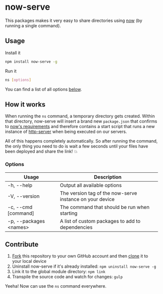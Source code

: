 # now-serve

This packages makes it very easy to share directories using [now](https://zeit.co/now) (by running a single command).

## Usage

Install it

```bash
npm install now-serve -g
```

Run it

```bash
ns [options]
```

You can find a list of all options [below](#options).

## How it works

When running the `ns` command, a temporary directory gets created. Within that directory, now-serve will insert a brand new `package.json` that confirms to [now's requirements](https://zeit.co/now#get-started) and therefore contains a start script that runs a new instance of [http-server](https://www.npmjs.com/package/http-server) when being executed on our servers.

All of this happens completely automatically. So after running the command, the only thing you need to do is wait a few seconds until your files have been deployed and share the link! :boom:

### Options

| Usage                  | Description |
| ---------------------- | ----------- |
| -h, --help             | Output all available options |
| -V, --version          | The version tag of the now-serve instance on your device |
| -c, --cmd [command]    | The command that should be run when starting |
| -p, --packages &#60;names&#62; | A list of custom packages to add to dependencies |

## Contribute

1. [Fork](https://help.github.com/articles/fork-a-repo/) this repository to your own GitHub account and then [clone](https://help.github.com/articles/cloning-a-repository/) it to your local device
2. Uninstall now-serve if it's already installed: `npm uninstall now-serve -g`
3. Link it to the global module directory: `npm link`
4. Transpile the source code and watch for changes: `gulp`

Yeeha! Now can use the `ns` command everywhere.
